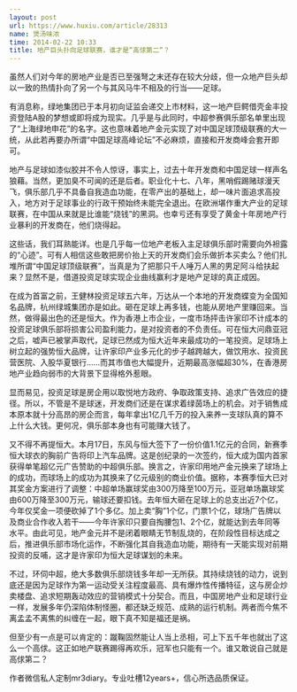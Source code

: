 ```yaml
---
layout: post
url: https://www.huxiu.com/article/28313
name: 煲汤味浓
time: 2014-02-22 10:33
title: 地产巨头扑向足球联赛，谁才是“高俅第二“？
---
```

虽然人们对今年的房地产业是否已至强弩之末还存在较大分歧，但一众地产巨头却以一致的热情扑向了另一个与其风马牛不相及的行当——足球。

有消息称，绿地集团已于本月初向证监会递交上市材料，这一地产巨鳄借壳金丰投资登陆A股的梦想或即将成为现实。几乎是与此同时，中超参赛俱乐部名单里出现了“上海绿地申花”的名字。这也意味着地产金元实现了对中国足球顶级联赛的大一统，从此若再要办所谓“中国足球高峰论坛”不必麻烦，直接和开发商峰会套开即可。

地产与足球如漆似胶并不令人惊讶，事实上，过去十年开发商和中国足球一样声名狼藉。当然，更加臭不可闻的还是后者。职业化十七、八年，黑哨假踢赌球漫天飞，俱乐部几乎不具备自我造血功能，在零产出的基础上，却一味片面追求高投入，地方对于足球事业的行政干预始终未能完全退出。在欧洲堪作重大产业的足球联赛，在中国从来就是比谁能“烧钱”的黑洞。也幸亏还有享受了黄金十年房地产行业暴利的开发商在，他们烧得起。

这些话，我们耳熟能详。也是几乎每一位地产老板入主足球俱乐部时需要向外袒露的“心迹”。可有人相信这些敢把房价抬上天的开发商们会乐做折本买卖么？他们扎堆所谓“中国足球顶级联赛”，当真是为了把那只千人唾万人黑的男足阿斗给扶起来？显然不是，借道投资足球实现企业曲线赢利才是地产足球的真正成因。

在成为首富之前，王健林投资足球五六年，万达从一个本地的开发商蝶变为全国知名品牌，杭州绿城集团亦是如此。砸在足球上再多钱，也能从房地产里赚回来。当然，做得最出色的还是恒大。作为香港上市企业，一度市场抨击许家印不计成本的投资足球俱乐部将损害公司盈利能力，是对投资者的不负责任。可在恒大问鼎亚冠之后，嘘声已被掌声取代，足球已然成为恒大近年来最成功的一笔投资。足球场上树立起的强势恒大品牌，让许家印产业多元化的步子越跨越大，做饮用水、投资民营医院、入股华夏银行……而其市值也大幅提升，近期最高涨幅超30%，在香港房地产业趋向弱市的大背景下显得格外惹眼。

显而易见，投资足球是房企用以取悦地方政府、争取政策支持、追求广告效应的捷径。所以，不管是不是球迷，开发商们还是在谋求着绿茵场上的机会。对于销售成本原本就十分高昂的房企而言，每年拿出1亿几千万的投入来养一支球队真的算不上什么大钱。更何况，俱乐部本身也有可能赚大钱了。

又不得不再提恒大。本月17日，东风与恒大签下了一份价值1.1亿元的合同，新赛季恒大球衣的胸前广告将印上汽车品牌。这是创纪录的一次签约，恒大成为国内首家获得单笔超亿元广告赞助的中超俱乐部。换言之，许家印用地产金元换来了球场上的成功，而球场上的成功为其换来了亿元级别的商业价值。据称，本赛季恒大已对其奖金方案进行了调整：中超单场赢球奖由300万降至100万元，亚冠单场赢球奖由600万降至300万元，输球还要扣钱。去年恒大砸在足球上的总支出近7个亿，今年仅奖金一项便砍掉了1个多亿。加上卖“胸”1个亿，门票1个亿，球场广告牌以及商业合作收入若干——今年许家印只要自掏腰包1、2个亿，就能达到去年同等水平。由此可见，地产金元并不是闭着眼睛无节制乱烧的，在阶段性目标达成之后，推进俱乐部市场化运作，不断强化其自我造血功能，期待有一天能实现对前期投资的反哺，这才是许家印为恒大足球谋划的未来。

不过，环伺中超，绝大多数俱乐部烧钱多年却一无所获。其持续烧钱的动力，说到底还是因为足球作为第一运动受关注程度最高、具有爆炸性传播特征，这与房企炒卖楼盘、追求短期轰动效应的营销模式十分契合。而且，中国房地产业和足球行业一样，发展多年仍深陷体制怪圈，都还缺乏规范、成熟的运行机制。两者而今焦不离孟孟不离焦的纠缠在一起，眼下真不知是福还是祸。

但至少有一点是可以肯定的：蹴鞠固然能让人当上丞相，可上下五千年也就出了这么一个高俅。这正如地产联赛踢得再欢乐，冠军也只能有一个。谁又敢说自己就是高俅第二？

作者微信私人定制mr3diary。专业吐槽12years+，信心所选品质保证。

